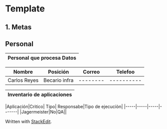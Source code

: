 # Template
## 1.  Metas
## Personal

|Personal que procesa Datos|
|---------------------|

|Nombre | Posición | Correo | Telefoo |
|------|-----------|--------|----------|
|Carlos Reyes| Becario infra|--------|----------|


| Inventario de aplicaciones | 
|-----------------------------|

|Aplicación|Critico| Tipo| Responsabe|Tipo de ejecuciòn|
|-----|-----|-----|-------|
|Jagermeister|No|QA||


 Written with [StackEdit](https://stackedit.io/).
<!--stackedit_data:
eyJoaXN0b3J5IjpbMTgyMjAwNTEzNSwyMDIzNDY3NzE3LC04Nz
UwMzcyMjQsMTYyMjc1MDg4OSw3MzA5OTgxMTZdfQ==
-->